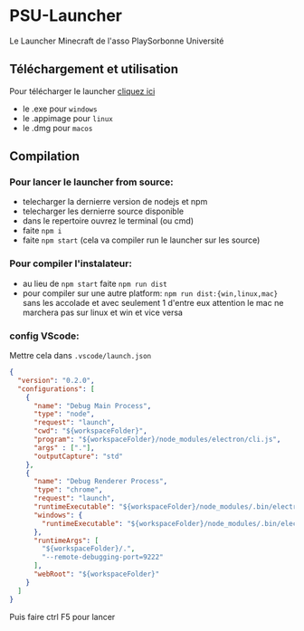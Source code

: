 # PSU-Launcher
Le Launcher Minecraft de l'asso PlaySorbonne Université

## Téléchargement et utilisation
Pour télécharger le launcher [cliquez ici](launcher.playsorbonne.fr) 
- le .exe pour `windows`
- le .appimage pour `linux`
- le .dmg pour `macos`

## Compilation
### Pour lancer le launcher from source:
- telecharger la dernierre version de nodejs et npm
- telecharger les dernierre source disponible
- dans le repertoire ouvrez le terminal (ou cmd)
- faite `npm i`
- faite `npm start` (cela va compiler run le launcher sur les source)

### Pour compiler l'instalateur:
- au lieu de `npm start` faite `npm run dist`
- pour compiler sur une autre platform: `npm run dist:{win,linux,mac}` sans les accolade et avec seulement 1 d'entre eux attention le mac ne marchera pas sur linux et win et vice versa

### config VScode:
Mettre cela dans `.vscode/launch.json`
```json
{
  "version": "0.2.0",
  "configurations": [
    {
      "name": "Debug Main Process",
      "type": "node",
      "request": "launch",
      "cwd": "${workspaceFolder}",
      "program": "${workspaceFolder}/node_modules/electron/cli.js",
      "args" : ["."],
      "outputCapture": "std"
    },
    {
      "name": "Debug Renderer Process",
      "type": "chrome",
      "request": "launch",
      "runtimeExecutable": "${workspaceFolder}/node_modules/.bin/electron",
      "windows": {
        "runtimeExecutable": "${workspaceFolder}/node_modules/.bin/electron.cmd"
      },
      "runtimeArgs": [
        "${workspaceFolder}/.",
        "--remote-debugging-port=9222"
      ],
      "webRoot": "${workspaceFolder}"
    }
  ]
}
```
Puis faire ctrl F5 pour lancer
